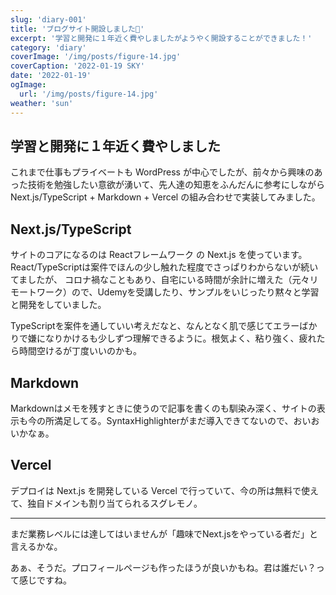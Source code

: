 ```yaml
---
slug: 'diary-001'
title: 'ブログサイト開設しました🍾'
excerpt: '学習と開発に１年近く費やしましたがようやく開設することができました！'
category: 'diary'
coverImage: '/img/posts/figure-14.jpg'
coverCaption: '2022-01-19 SKY'
date: '2022-01-19'
ogImage:
  url: '/img/posts/figure-14.jpg'
weather: 'sun'
---
```


## 学習と開発に１年近く費やしました
これまで仕事もプライベートも WordPress が中心でしたが、前々から興味のあった技術を勉強したい意欲が湧いて、先人達の知恵をふんだんに参考にしながら Next.js/TypeScript + Markdown + Vercel の組み合わせで実装してみました。

## Next.js/TypeScript
サイトのコアになるのは Reactフレームワーク の Next.js を使っています。React/TypeScriptは案件でほんの少し触れた程度でさっぱりわからないが続いてましたが、
コロナ禍なこともあり、自宅にいる時間が余計に増えた（元々リモートワーク）ので、Udemyを受講したり、サンプルをいじったり黙々と学習と開発をしていました。

TypeScriptを案件を通していい考えだなと、なんとなく肌で感じてエラーばかりで嫌になりかけるも少しずつ理解できるように。根気よく、粘り強く、疲れたら時間空けるが丁度いいのかも。

## Markdown
Markdownはメモを残すときに使うので記事を書くのも馴染み深く、サイトの表示も今の所満足してる。SyntaxHighlighterがまだ導入できてないので、おいおいかなぁ。

## Vercel
デプロイは Next.js を開発している Vercel で行っていて、今の所は無料で使えて、独自ドメインも割り当てられるスグレモノ。

---

まだ業務レベルには達してはいませんが「趣味でNext.jsをやっている者だ」と言えるかな。

あぁ、そうだ。プロフィールページも作ったほうが良いかもね。君は誰だい？って感じですね。
